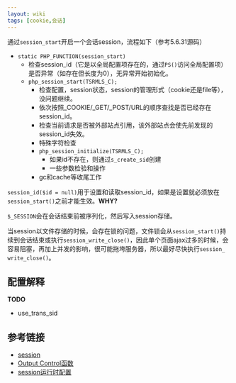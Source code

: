 ```yaml
---
layout: wiki
tags: [cookie,会话]
---
```


通过`session_start`开启一个会话session，流程如下（参考5.6.31源码）

* `static PHP_FUNCTION(session_start)`
    * 检查session_id（它是以全局配置项存在的，通过`PS()`访问全局配置项）是否异常（如存在但长度为0），无异常开始初始化。
    * `php_session_start(TSRMLS_C);`
        * 检查配置，session状态，session的管理形式（cookie还是file等），没问题继续。
        * 依次按照_COOKIE/_GET/_POST/URL的顺序查找是否已经存在session_id。
        * 检查当前请求是否被外部站点引用，该外部站点会使先前发现的session_id失效。
        * 特殊字符检查
        * `php_session_initialize(TSRMLS_C);`
            * 如果id不存在，则通过`s_create_sid`创建
            * 一些参数检验和操作
        * gc和cache等收尾工作

`session_id($id = null)`用于设置和读取session_id，如果是设置就必须放在`session_start()`之前才能生效。**WHY?**

`$_SESSION`会在会话结束前被序列化，然后写入session存储。

当session以文件存储的时候，会存在锁的问题，文件锁会从`session_start()`持续到会话结束或执行`session_​write_​close()`，因此单个页面ajax过多的时候，会容易阻塞，再加上并发的影响，很可能拖垮服务器，所以最好尽快执行`session_​write_​close()`。


## 配置解释

**TODO**

* use_trans_sid

## 参考链接

* [session](http://php.net/manual/zh/session.examples.basic.php)
* [Output Control函数](http://php.net/manual/zh/ref.outcontrol.php)
* [session运行时配置](http://php.net/manual/zh/session.configuration.php#ini.session.use-trans-sid)